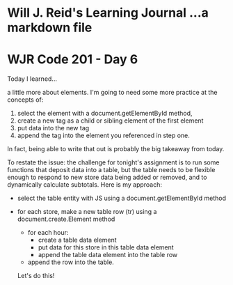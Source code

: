 Will J. Reid's Learning Journal
...a markdown file
===============================
# WJR Code 201 - Day 6

Today I learned...

a little more about elements.  I'm going to need some more practice at the concepts of:
1. select the element with a document.getElementById method,
2. create a new tag as a child or sibling element of the first element
3. put data into the new tag
4. append the tag into the element you referenced in step one.

In fact, being able to write that out is probably the big takeaway from today.  

To restate the issue: the challenge for tonight's assignment is to run some functions that deposit data into a table, but the table needs to be flexible enough to respond to new store data being added or removed, and to dynamically calculate subtotals.  Here is my approach:
* select the table entity with JS using a document.getElementById method
* for each store, make a new table row (tr) using a document.create.Element method
  * for each hour:
    * create a table data element
    * put data for this store in this table data element
    * append the table data element into the table row
  * append the row into the table.  

  Let's do this!
